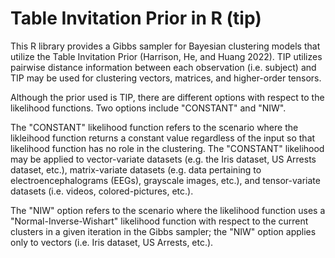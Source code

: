 # Table Invitation Prior in R (tip)
This R library provides a Gibbs sampler for Bayesian clustering models that utilize the Table Invitation Prior (Harrison, He, and Huang 2022). TIP utilizes pairwise distance information between each observation (i.e. subject) and TIP may be used for clustering vectors, matrices, and higher-order tensors. 

Although the prior used is TIP, there are different options with respect to the likelihood functions. Two options include "CONSTANT" and "NIW". 

The "CONSTANT" likelihood function refers to the scenario where the likleihood function returns a constant value regardless of the input so that likelihood function has no role in the clustering. The "CONSTANT" likelihood may be applied to vector-variate datasets (e.g. the Iris dataset, US Arrests dataset, etc.), matrix-variate datasets (e.g. data pertaining to electroencephalograms (EEGs), grayscale images, etc.), and tensor-variate datasets (i.e. videos, colored-pictures, etc.). 

The "NIW" option refers to the scenario where the likelihood function uses a "Normal-Inverse-Wishart" likelihood function with respect to the current clusters in a given iteration in the Gibbs sampler; the "NIW" option applies only to vectors (i.e. Iris dataset, US Arrests, etc.). 
